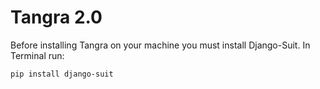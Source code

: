 Tangra 2.0
======

Before installing Tangra on your machine you must install Django-Suit. In Terminal run:
```
pip install django-suit
```